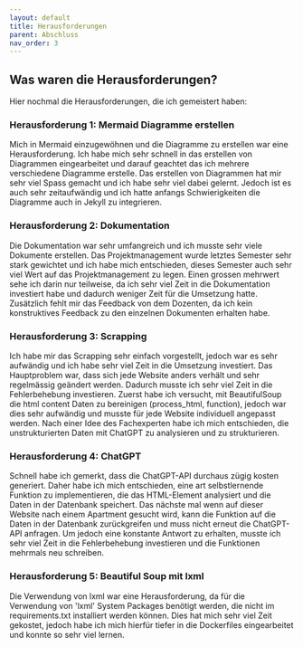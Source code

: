```yaml
---
layout: default
title: Herausforderungen
parent: Abschluss
nav_order: 3
---
```


## Was waren die Herausforderungen?

Hier nochmal die Herausforderungen, die ich gemeistert haben:

### Herausforderung 1: Mermaid Diagramme erstellen

Mich in Mermaid einzugewöhnen und die Diagramme zu erstellen war eine Herausforderung.
Ich habe mich sehr schnell in das erstellen von Diagrammen eingearbeitet und darauf geachtet das ich mehrere verschiedene Diagramme erstelle.
Das erstellen von Diagrammen hat mir sehr viel Spass gemacht und ich habe sehr viel dabei gelernt.
Jedoch ist es auch sehr zeitaufwändig und ich hatte anfangs Schwierigkeiten die Diagramme auch in Jekyll zu integrieren.

### Herausforderung 2: Dokumentation

Die Dokumentation war sehr umfangreich und ich musste sehr viele Dokumente erstellen.
Das Projektmanagement wurde letztes Semester sehr stark gewichtet und ich habe mich entschieden, dieses Semester auch sehr viel Wert auf das Projektmanagement zu legen.
Einen grossen mehrwert sehe ich darin nur teilweise, da ich sehr viel Zeit in die Dokumentation investiert habe und dadurch weniger Zeit für die Umsetzung hatte.
Zusätzlich fehlt mir das Feedback von dem Dozenten, da ich kein konstruktives Feedback zu den einzelnen Dokumenten erhalten habe.

### Herausforderung 3: Scrapping

Ich habe mir das Scrapping sehr einfach vorgestellt, jedoch war es sehr aufwändig und ich habe sehr viel Zeit in die Umsetzung investiert.
Das Hauptproblem war, dass sich jede Website anders verhält und sehr regelmässig geändert werden. Dadurch musste ich sehr viel Zeit in die Fehlerbehebung investieren.
Zuerst habe ich versucht, mit BeautifulSoup die html content Daten zu bereinigen (process_html, function), jedoch war dies sehr aufwändig und musste für jede Website individuell angepasst werden.
Nach einer Idee des Fachexperten habe ich mich entschieden, die unstrukturierten Daten mit ChatGPT zu analysieren und zu strukturieren.

### Herausforderung 4: ChatGPT

Schnell habe ich gemerkt, dass die ChatGPT-API durchaus zügig kosten generiert.
Daher habe ich mich entschieden, eine art selbstlernende Funktion zu implementieren, die das HTML-Element analysiert und die Daten in der Datenbank speichert.
Das nächste mal wenn auf dieser Website nach einem Apartment gesucht wird, kann die Funktion auf die Daten in der Datenbank zurückgreifen und muss nicht erneut die ChatGPT-API anfragen.
Um jedoch eine konstante Antwort zu erhalten, musste ich sehr viel Zeit in die Fehlerbehebung investieren und die Funktionen mehrmals neu schreiben.

### Herausforderung 5: Beautiful Soup mit lxml

Die Verwendung von lxml war eine Herausforderung, da für die Verwendung von 'lxml' System Packages benötigt werden, die nicht im requirements.txt installiert werden können.
Dies hat mich sehr viel Zeit gekostet, jedoch habe ich mich hierfür tiefer in die Dockerfiles eingearbeitet und konnte so sehr viel lernen.